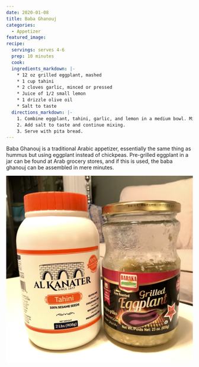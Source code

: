 ```yaml
---
date: 2020-01-08
title: Baba Ghanouj
categories:
  - Appetizer
featured_image:
recipe:
  servings: serves 4-6
  prep: 10 minutes
  cook:
  ingredients_markdown: |-
    * 12 oz grilled eggplant, mashed
    * 1 cup tahini
    * 2 cloves garlic, minced or pressed
    * Juice of 1/2 small lemon
    * 1 drizzle olive oil
    * Salt to taste
  directions_markdown: |-
    1. Combine eggplant, tahini, garlic, and lemon in a medium bowl. Mix with a spoon.
    2. Add salt to taste and continue mixing.
    3. Serve with pita bread.
---
```

Baba Ghanouj is a traditional Arabic appetizer, essentially the same thing as hummus but using eggplant instead of chickpeas. Pre-grilled eggplant in a jar can be found at Arab grocery stores, and if this is used, the baba ghanouj can be assembled in mere minutes.

![Tahini and eggplant jars](/images/tahiniAndEggplant.jpg)
